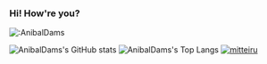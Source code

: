 ### Hi! How're you?

![:AnibalDams](https://count.getloli.com/get/@:AnibalDams)





![AnibalDams's GitHub stats](https://github-readme-stats.vercel.app/api?username=AnibalDams&show_icons=true&theme=transparent&hide_border=true&title_color=9a65ff&icon_color=9a63ff) ![AnibalDams's Top Langs](https://github-readme-stats.vercel.app/api/top-langs?username=AnibalDams&layout=compact&show&icons=true&title_color=9a63ff&text&color=9f9f9f&bg_color=00000000&&icon_color=00000000&count_private=true&theme=transparent&hide_border=true)  [![mitteiru](https://github-readme-stats.vercel.app/api/pin/?username=AnibalDams&repo=Mitteiru&show_icons=true&theme=transparent&hide_border=true&title_color=9a65ff&icon_color=9a63ff)](https://github.com/AnibalDams/Mitteiru)
